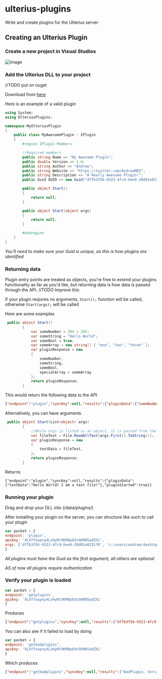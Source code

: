# ulterius-plugins
Write and create plugins for the Ulterius server

## Creating an Ulterius Plugin

### Create a new project in Visual Studios

![image](http://i.andrew.im/1ir472.png)

### Add the Ulterius DLL to your project

//TODO put on nuget

Download from [here](https://github.com/StrikeOrg/ulterius-plugins/releases)

Here is an example of a valid plugin

```csharp
using System;
using UlteriusPlugins;

namespace MyUlteriusPlugin
{
    public class MyAwesomePlugin : IPlugin
    {
        #region IPlugin Members

        //Required members
        public string Name => "My Awesome Plugin";
        public double Version => 1.0;
        public string Author => "Andrew";
        public string Website => "https://twitter.com/AndrewMD5";
        public string Description => "A Really Awesome Plugin!";
        public Guid GUID => new Guid("dffb3f56-9323-4fc9-bee9-20d01e0231f0");

        public object Start()
        {
            return null;
        }

        public object Start(object args)
        {
            return null;
        }

        #endregion
    }
}
```

*You'll need to make sure your Guid is unique, as this is how plugins are identified*

### Returning data

Plugin entry points are treated as objects, you're free to extend your plugins functionality as far as you'd like, but returning data is how data is passed through the API. 
//TODO Improve this

If your plugin requires no arguments, ```Start();``` function will be called, otherwise ```Start(args);``` will be called

Here are some examples
```csharp
 public object Start()
        {
            var someNumber = 204 + 295;
            var someString = "Hello World";
            var someBool = true;
            var someArray = new string[] { "one", "two", "three" };
            var pluginResponse = new
            {
                someNumber,
                someString,
                someBool,
                specialArray = someArray
            };
            return pluginResponse;
        }
```

This would return the following data to the API

```json
{"endpoint":"plugin","syncKey":null,"results":{"pluginData":{"someNumber":499,"someString":"Hello World","someBool":true,"specialArray":["one","two","three"]},"pluginStarted":true}}
```

Alternatively, you can have arguments.

```csharp
 public object Start(List<object> args)
        {
            //While args is listed as an object, it is passed from the server as a List<object>
            var fileText = File.ReadAllText(args.First().ToString());
            var pluginResponse = new
            {
                textData = fileText,
            };
            return pluginResponse;
        }
```

Returns 
```
{"endpoint":"plugin","syncKey":null,"results":{"pluginData":{"textData":"Hello World! I am a text file!"},"pluginStarted":true}}
```

### Running your plugin
Drag and drop your DLL into (/data/plugins/)

After installing your plugin on the server, you can structure like such to call your plugin

```javascript
var packet = {
endpoint: 'plugin',
apiKey: 'XLXffaxpny4LsHyRt9KM8pO3nSKM85adZXi',
args: ['dffb3f56-9323-4fc9-bee9-20d01e0231f0', 'c:/users/andrew/desktop/hop.ahk' ]
}
```
*All plugins must have the Guid as the first argument, all others are optional*

*AS of now all plugins require authentication*

### Verify your plugin is loaded

```javascript
var packet = {
endpoint: 'getplugins',
apiKey: 'XLXffaxpny4LsHyRt9KM8pO3nSKM85adZXi'
}
```

Produces
```json
{"endpoint":"getplugins","syncKey":null,"results":{"dffb3f56-9323-4fc9-bee9-20d01e0231f0":{"Name":"My Awesome Plugin","Version":1,"Author":"Andrew","Website":"https://twitter.com/AndrewMD5","Description":"A Really Awesome Plugin!","GUID":"dffb3f56-9323-4fc9-bee9-20d01e0231f0"}}}
```

You can also see if it failed to load by doing

```javascript
var packet = {
endpoint: 'getbadplugins',
apiKey: 'XLXffaxpny4LsHyRt9KM8pO3nSKM85adZXi'
}
```

Which produces
```json
{"endpoint":"getbadplugins","syncKey":null,"results":["BadPlugin, Version=1.0.0.0, Culture=neutral, PublicKeyToken=null"]}
```
